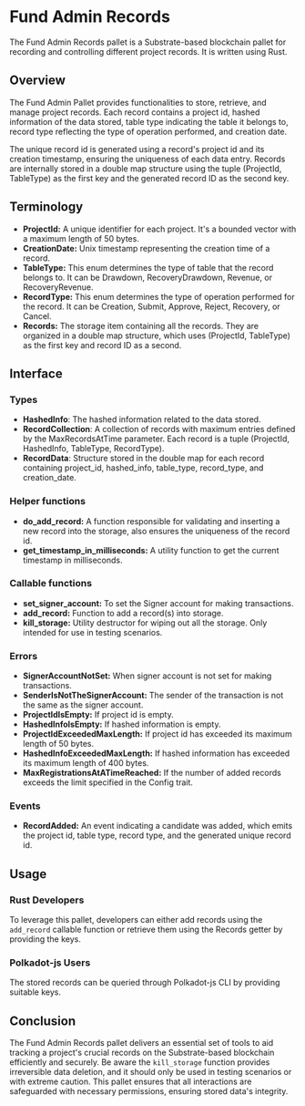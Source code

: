 # Fund Admin Records

The Fund Admin Records pallet is a Substrate-based blockchain pallet for recording and controlling different project records. It is written using Rust.

## Overview 

The Fund Admin Pallet provides functionalities to store, retrieve, and manage project records. Each record contains a project id, hashed information of the data stored, table type indicating the table it belongs to, record type reflecting the type of operation performed, and creation date.

The unique record id is generated using a record's project id and its creation timestamp, ensuring the uniqueness of each data entry. Records are internally stored in a double map structure using the tuple (ProjectId, TableType) as the first key and the generated record ID as the second key.

## Terminology

- **ProjectId:** A unique identifier for each project. It's a bounded vector with a maximum length of 50 bytes.
- **CreationDate:** Unix timestamp representing the creation time of a record.
- **TableType:** This enum determines the type of table that the record belongs to. It can be Drawdown, RecoveryDrawdown, Revenue, or RecoveryRevenue.
- **RecordType:** This enum determines the type of operation performed for the record. It can be Creation, Submit, Approve, Reject, Recovery, or Cancel.
- **Records:** The storage item containing all the records. They are organized in a double map structure, which uses (ProjectId, TableType) as the first key and record ID as a second.

## Interface

### Types
- **HashedInfo**: The hashed information related to the data stored.
- **RecordCollection<T>**: A collection of records with maximum entries defined by the MaxRecordsAtTime parameter. Each record is a tuple (ProjectId, HashedInfo, TableType, RecordType).
- **RecordData**: Structure stored in the double map for each record containing project_id, hashed_info, table_type, record_type, and creation_date.

### Helper functions
- **do_add_record:** A function responsible for validating and inserting a new record into the storage, also ensures the uniqueness of the record id.
- **get_timestamp_in_milliseconds:** A utility function to get the current timestamp in milliseconds.

### Callable functions
- **set_signer_account:** To set the Signer account for making transactions.
- **add_record:** Function to add a record(s) into storage.
- **kill_storage:** Utility destructor for wiping out all the storage. Only intended for use in testing scenarios.

### Errors
- **SignerAccountNotSet:** When signer account is not set for making transactions.
- **SenderIsNotTheSignerAccount:** The sender of the transaction is not the same as the signer account.
- **ProjectIdIsEmpty:** If project id is empty.
- **HashedInfoIsEmpty:** If hashed information is empty.
- **ProjectIdExceededMaxLength:** If project id has exceeded its maximum length of 50 bytes.
- **HashedInfoExceededMaxLength:** If hashed information has exceeded its maximum length of 400 bytes.
- **MaxRegistrationsAtATimeReached:** If the number of added records exceeds the limit specified in the Config trait.

### Events
- **RecordAdded:** An event indicating a candidate was added, which emits the project id, table type, record type, and the generated unique record id.

## Usage

### Rust Developers
To leverage this pallet, developers can either add records using the `add_record` callable function or retrieve them using the Records getter by providing the keys.

### Polkadot-js Users
The stored records can be queried through Polkadot-js CLI by providing suitable keys.

## Conclusion

The Fund Admin Records pallet delivers an essential set of tools to aid tracking a project's crucial records on the Substrate-based blockchain efficiently and securely. Be aware the `kill_storage` function provides irreversible data deletion, and it should only be used in testing scenarios or with extreme caution. This pallet ensures that all interactions are safeguarded with necessary permissions, ensuring stored data's integrity.